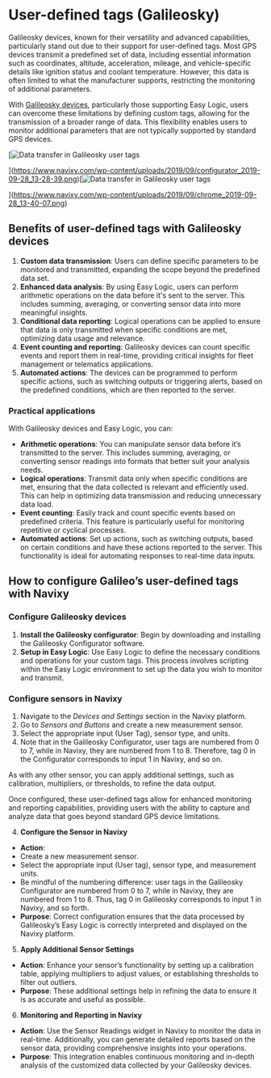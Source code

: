 # User-defined tags (Galileosky)

Galileosky devices, known for their versatility and advanced capabilities, particularly stand out due to their support for user-defined tags. Most GPS devices transmit a predefined set of data, including essential information such as coordinates, altitude, acceleration, mileage, and vehicle-specific details like ignition status and coolant temperature. However, this data is often limited to what the manufacturer supports, restricting the monitoring of additional parameters.

With [Galileosky devices](https://www.navixy.com/devices/galileosky/), particularly those supporting Easy Logic, users can overcome these limitations by defining custom tags, allowing for the transmission of a broader range of data. This flexibility enables users to monitor additional parameters that are not typically supported by standard GPS devices.

[![Data transfer in Galileosky user tags](https://www.navixy.com/wp-content/uploads/2019/09/configurator_2019-09-28_13-28-39-600x370.png)

](https://www.navixy.com/wp-content/uploads/2019/09/configurator_2019-09-28_13-28-39.png)[![Data transfer in Galileosky user tags](https://www.navixy.com/wp-content/uploads/2019/09/chrome_2019-09-28_13-40-07-600x296.png)

](https://www.navixy.com/wp-content/uploads/2019/09/chrome_2019-09-28_13-40-07.png)

## Benefits of user-defined tags with Galileosky devices

1. **Custom data transmission**: Users can define specific parameters to be monitored and transmitted, expanding the scope beyond the predefined data set.
2. **Enhanced data analysis**: By using Easy Logic, users can perform arithmetic operations on the data before it's sent to the server. This includes summing, averaging, or converting sensor data into more meaningful insights.
3. **Conditional data reporting**: Logical operations can be applied to ensure that data is only transmitted when specific conditions are met, optimizing data usage and relevance.
4. **Event counting and reporting**: Galileosky devices can count specific events and report them in real-time, providing critical insights for fleet management or telematics applications.
5. **Automated actions**: The devices can be programmed to perform specific actions, such as switching outputs or triggering alerts, based on the predefined conditions, which are then reported to the server.

### Practical applications

With Galileosky devices and Easy Logic, you can:

- **Arithmetic operations**: You can manipulate sensor data before it’s transmitted to the server. This includes summing, averaging, or converting sensor readings into formats that better suit your analysis needs.
- **Logical operations**: Transmit data only when specific conditions are met, ensuring that the data collected is relevant and efficiently used. This can help in optimizing data transmission and reducing unnecessary data load.
- **Event counting**: Easily track and count specific events based on predefined criteria. This feature is particularly useful for monitoring repetitive or cyclical processes.
- **Automated actions**: Set up actions, such as switching outputs, based on certain conditions and have these actions reported to the server. This functionality is ideal for automating responses to real-time data inputs.

## How to configure Galileo’s user-defined tags with Navixy

### Configure Galileosky devices

1. **Install the Galileosky configurator**: Begin by downloading and installing the Galileosky Configurator software.
2. **Setup in Easy Logic**: Use Easy Logic to define the necessary conditions and operations for your custom tags. This process involves scripting within the Easy Logic environment to set up the data you wish to monitor and transmit.

### Configure sensors in Navixy

1. Navigate to the *Devices and Settings* section in the Navixy platform.
2. Go to *Sensors and Buttons* and create a new measurement sensor.
3. Select the appropriate input (User Tag), sensor type, and units.
4. Note that in the Galileosky Configurator, user tags are numbered from 0 to 7, while in Navixy, they are numbered from 1 to 8. Therefore, tag 0 in the Configurator corresponds to input 1 in Navixy, and so on.

As with any other sensor, you can apply additional settings, such as calibration, multipliers, or thresholds, to refine the data output.

Once configured, these user-defined tags allow for enhanced monitoring and reporting capabilities, providing users with the ability to capture and analyze data that goes beyond standard GPS device limitations.

4. **Configure the Sensor in Navixy**

- **Action**:
- Create a new measurement sensor.
- Select the appropriate input (User tag), sensor type, and measurement units.
- Be mindful of the numbering difference: user tags in the Galileosky Configurator are numbered from 0 to 7, while in Navixy, they are numbered from 1 to 8. Thus, tag 0 in Galileosky corresponds to input 1 in Navixy, and so forth.
- **Purpose**: Correct configuration ensures that the data processed by Galileosky’s Easy Logic is correctly interpreted and displayed on the Navixy platform.

5. **Apply Additional Sensor Settings**

- **Action**: Enhance your sensor’s functionality by setting up a calibration table, applying multipliers to adjust values, or establishing thresholds to filter out outliers.
- **Purpose**: These additional settings help in refining the data to ensure it is as accurate and useful as possible.

6. **Monitoring and Reporting in Navixy**

- **Action**: Use the Sensor Readings widget in Navixy to monitor the data in real-time. Additionally, you can generate detailed reports based on the sensor data, providing comprehensive insights into your operations.
- **Purpose**: This integration enables continuous monitoring and in-depth analysis of the customized data collected by your Galileosky devices.